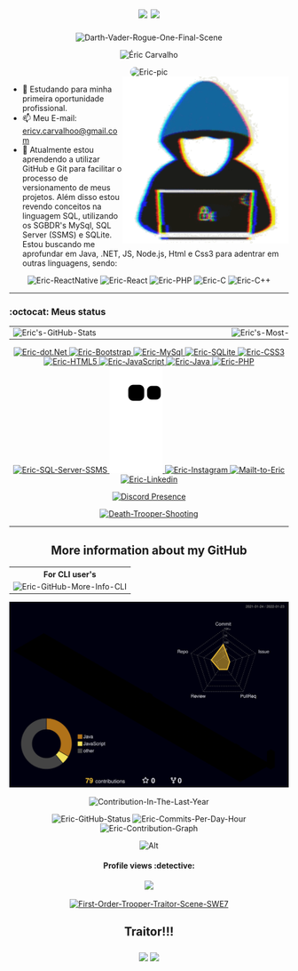 <div align="center">
  <h1 align="center">
    <img src="https://capsule-render.vercel.app/api?type=waving&color=gradient&height=80&section=header"/>
    <img src="https://readme-typing-svg.herokuapp.com?font=&color=%2302CC00&size=30&width=450&lines=Hello+there,+how+are+you?;My+name+is+Éric;Nice+to+meet+you+👋"/>
  </h1>
  <p align="center">
    <img alt="Darth-Vader-Rogue-One-Final-Scene" src="https://th.bing.com/th/id/R.4dd6e8c1266d403f147ac25ec583e8cf?rik=FrfdrwcC11uDqA&pid=ImgRaw&r=0"/>
  </p>
  <p align="center">
    <img src="https://komarev.com/ghpvc/?username=ericcarvlh&label=Profile%20views&color=0e75b6&style=flat" alt="Éric Carvalho"/>
  </p>
    <img src="https://github-profile-trophy.vercel.app/?username=ericcarvlh&theme=dracula&column=7" alt="Eric-pic" height="150" style="border-radius:50px;"/>
</div>

<img align="right" alt="Coding.gif-Unknown-Artist" src="https://github.com/ericcarvlh/ericcarvlh/blob/main/coding.gif?raw=true" width="300" height="300"/>
 
- 🔭 Estudando para minha primeira oportunidade profissional.
- 📫 Meu E-mail: ericv.carvalhoo@gmail.com
- 🌱 Atualmente estou aprendendo a utilizar GitHub e Git para facilitar o processo de versionamento de meus projetos. Além disso estou revendo conceitos na linguagem SQL, utilizando os SGBDR's MySql, SQL Server (SSMS) e SQLite. Estou buscando me aprofundar em Java, .NET, JS, Node.js, Html e Css3 para adentrar em outras linguagens, sendo: <br>
<div style="display: inline_block" align="center">
  <img alt="Eric-ReactNative" height="40" width="200" src="https://img.shields.io/badge/React_Native-20232A?style=for-the-badge&logo=react&logoColor=61DAFB"> 
  <img alt="Eric-React" height="40" width="120" src="https://img.shields.io/badge/React-20232A?style=for-the-badge&logo=react&logoColor=61DAFB"> 
  <img alt="Eric-PHP" height="40" width="90" src="https://img.shields.io/badge/PHP-777BB4?style=for-the-badge&logo=php&logoColor=white"> 
  <img alt="Eric-C" height="40" width="90" src="https://img.shields.io/badge/C-00599C?style=for-the-badge&logo=c&logoColor=white"> 
  <img alt="Eric-C++" height="40" width="90" src="https://img.shields.io/badge/C%2B%2B-00599C?style=for-the-badge&logo=c%2B%2B&logoColor=white"> 
</div>
  
<hr>
  
### :octocat: Meus status
<table><tr>
  <a href="https://github.com/ericcarvlh">
  <td><img alt="Eric's-GitHub-Stats" width="380px" align="left" src="https://github-readme-stats.vercel.app/api?username=ericcarvlh&show_icons=true&count_private=true&include_all_commits=true&theme=dracula"/></td>
  <td><img alt="Eric's-Most-Used-Languages" width="380px" align="left" src="https://github-readme-stats.vercel.app/api/top-langs/?username=ericcarvlh&layout=compact&theme=dracula"/></td>
  <td><img alt="Eric's-Streak" width="400px" align="right" src="https://github-readme-streak-stats.herokuapp.com/?user=ericcarvlh&show_icons=true&locale=en&layout=compact&theme=dracula"/></td>
</tr></table>  
   
<div style="display: inline_block" align="center">
  <img alt="Eric-dot.Net" height="40" width="90" src="https://img.shields.io/badge/.NET-5C2D91?style=for-the-badge&logo=.net&logoColor=white">
  <img alt="Eric-Bootstrap" height="40" width="120" src="https://img.shields.io/badge/Bootstrap-563D7C?style=for-the-badge&logo=bootstrap&logoColor=white">
  <img alt="Eric-MySql" height="40" width="120" src="https://img.shields.io/badge/MySQL-00000F?style=for-the-badge&logo=mysql&logoColor=white">
  <img alt="Eric-SQLite" height="40" width="120" src="https://img.shields.io/badge/SQLite-07405E?style=for-the-badge&logo=sqlite&logoColor=white">
  <img alt="Eric-CSS3" height="40" width="110" src="https://img.shields.io/badge/CSS3-1572B6?style=for-the-badge&logo=css3&logoColor=white">
  <img alt="Eric-HTML5" height="40" width="120" src="https://img.shields.io/badge/HTML5-E34F26?style=for-the-badge&logo=html5&logoColor=white">
  <img alt="Eric-JavaScript" height="40" width="120" src="https://img.shields.io/badge/JavaScript-323330?style=for-the-badge&logo=javascript&logoColor=F7DF1E">
  <img alt="Eric-Java" height="40" width="100" src="https://img.shields.io/badge/Java-ED8B00?style=for-the-badge&logo=java&logoColor=white">
  <img alt="Eric-PHP" height="40" width="90" src="https://img.shields.io/badge/PHP-777BB4?style=for-the-badge&logo=php&logoColor=white">
  <img alt="Eric-SQL-Server-SSMS" height="40" widht="200" src="https://img.shields.io/badge/Microsoft_SQL_Server-CC2927?style=for-the-badge&logo=microsoft-sql-server&logoColor=white">
  
  <img alt="Eric-Snake-Contribution-Grid" src="https://github.com/ericcarvlh/ericcarvlh/blob/output/github-contribution-grid-snake.svg"/>
  
  <a href="https://instagram.com/ericcarvlh" target="_blank">
    <img alt="Eric-Instagram" height="35" widht="120" src="https://img.shields.io/badge/-Instagram-%23E4405F?style=for-the-badge&logo=instagram&logoColor=white" target="_blank">
  </a>
  <a href = "mailto:ericv.carvalhoo@gmail.com">
    <img alt="Mailt-to-Eric" height="35" widht="120" src="https://img.shields.io/badge/-Gmail-%23333?style=for-the-badge&logo=gmail&logoColor=white" target="_blank">
  </a>
  <a href="https://www.linkedin.com/in/ericcarvlh" target="_blank">
    <img alt="Eric-Linkedin" height="35" widht="120" src="https://img.shields.io/badge/-LinkedIn-%230077B5?style=for-the-badge&logo=linkedin&logoColor=white" target="_blank">
  </a> 
  
[![Discord Presence](https://lanyard.cnrad.dev/api/291020839657275392?theme=dark&animated=false&hideDiscrim=true&borderRadius=30px&idleMessage=Probably%20eating%20a%20cookie.%20🍪)](https://discord.com/users/291020839657275392)

</div>
  
<div align="center">
  <a href="https://78.media.tumblr.com/4b8e55e0593151bb8c21a642b4ee1a59/tumblr_oicl1tmEhN1rlheeoo2_r1_540.gif">
  <img alt="Death-Trooper-Shooting" src="https://78.media.tumblr.com/4b8e55e0593151bb8c21a642b4ee1a59/tumblr_oicl1tmEhN1rlheeoo2_r1_540.gif"/>
  </a>
</div>  

<hr>

<h2 align="center">More information about my GitHub</h2>

<div align="center">

<table>
  <tr><th align="center">For CLI user's</th></tr>
  <tr>
        <td>
<img alt="Eric-GitHub-More-Info-CLI" height-"10000" src="https://metrics.lecoq.io/ericcarvlh?template=terminal&isocalendar=1&languages=1&stars=1&followup=1&people=1&projects=1&code=1&activity=1&achievements=1&notable=1&lines=1&repositories=1&introduction=1&sponsors=1&pagespeed=1&tweets=1&stackoverflow=1&posts=1&rss=1&repositories=100&repositories.batch=100&repositories.forks=false&repositories.affiliations=owner&isocalendar.duration=half-year&languages.limit=8&languages.sections=most-used&languages.colors=github&languages.threshold=0%25&languages.indepth=false&languages.analysis.timeout=15&languages.categories=markup%2C%20programming&languages.recent.categories=markup%2C%20programming&languages.recent.load=300&languages.recent.days=14&stars.limit=4&followup.sections=repositories&followup.indepth=false&people.limit=24&people.size=28&people.types=followers%2C%20following&people.identicons=false&people.shuffle=false&projects.limit=4&projects.descriptions=false&code.lines=12&code.load=100&code.visibility=public&activity.limit=5&activity.load=300&activity.days=14&activity.filter=all&activity.visibility=all&activity.timestamps=false&achievements.threshold=C&achievements.secrets=true&achievements.display=detailed&achievements.limit=0&notable.from=organization&notable.repositories=false&notable.indepth=false&introduction.title=true&sponsors.sections=goal%2C%20about&pagespeed.url=.user.website&pagespeed.detailed=false&pagespeed.screenshot=false&tweets.attachments=false&tweets.limit=2&tweets.user=.user.twitter&stackoverflow.user=0&stackoverflow.sections=answers-top%2C%20questions-recent&stackoverflow.limit=2&stackoverflow.lines=4&stackoverflow.lines.snippet=2&posts.descriptions=false&posts.covers=false&posts.limit=4&posts.user=.user.login&rss.limit=4&config.timezone=America%2FSao_Paulo"/>
    </td>
  </tr>
</table>    
  
  <img alt="Eric-Profile-3d-Contrib" src="https://github.com/ericcarvlh/ericcarvlh/blob/main/profile-3d-contrib/profile-night-rainbow.svg"/>
 
  <p align="center"> 
    <img alt="Contribution-In-The-Last-Year" src="https://github-profile-summary-cards.vercel.app/api/cards/profile-details?username=ericcarvlh&theme=dracula"/> 
  </p>

  <div align="center">
    <img alt="Eric-GitHub-Status" src="https://github-profile-summary-cards.vercel.app/api/cards/stats?username=ericcarvlh&theme=dracula"/>
    <img alt="Eric-Commits-Per-Day-Hour" src="https://github-profile-summary-cards.vercel.app/api/cards/productive-time?username=ericcarvlh&theme=dracula"/>
    <img alt="Eric-Contribution-Graph" src="https://activity-graph.herokuapp.com/graph?username=ericcarvlh&theme=dracula"/>
  </div>
  
  ![Alt](https://repobeats.axiom.co/api/embed/78b50450c2ec0c65ab03015e2889ee6cfa4103f4.svg "Repobeats analytics image")
  
  <h4>Profile views :detective:</h4> 
  
  <p align="center"> 
    <img alingn="center" src="https://profile-counter.glitch.me/ericcarvlh/count.svg" />
  </p>  
 
  <a href="https://th.bing.com/th/id/R.71510fbbd17f57f1574cf7993ba73149?rik=AKbvzQeKN2q4Zg&pid=ImgRaw&r=0">
    <img alt="First-Order-Trooper-Traitor-Scene-SWE7" src="https://th.bing.com/th/id/R.71510fbbd17f57f1574cf7993ba73149?rik=AKbvzQeKN2q4Zg&pid=ImgRaw&r=0"/>
  </a>
  
  <h2>
    <p align="center">Traitor!!!</p> 
    <img src="https://user-images.githubusercontent.com/49248449/144116426-307bc795-ce75-4690-9cb1-4a0a3a258647.png" style="max-width: 100%;">
    <img src="https://capsule-render.vercel.app/api?type=waving&color=gradient&height=80&section=footer"/>
  </h2>
  
</div>

<!--
<div align="center">
  <a href="https://github.com/ericcarvlh">
  <img height="180em" src="https://github-readme-stats.vercel.app/api?username=ericcarvlh&show_icons=true&theme=dracula&include_all_commits=true&count_private=true"/>
  <img height="180em" src="https://github-readme-stats.vercel.app/api/top-langs/?username=ericcarvlh&layout=compact&langs_count=7&theme=dracula"/>
  <img height="180em" src="http://github-readme-streak-stats.herokuapp.com?user=ericcarvlh&theme=dracula&hide_border=true&date_format=M%20j%5B%2C%20Y%5D&stroke=DD2727&border=DDDDDD"/>
  <img src="https://capsule-render.vercel.app/api?type=waving&height=100&fontAlign=80&fontAlignY=40&color=gradient"/>
</div>

-->
